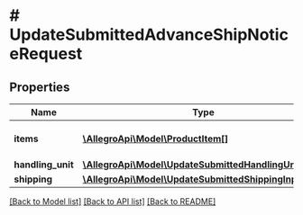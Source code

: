 # # UpdateSubmittedAdvanceShipNoticeRequest

## Properties

Name | Type | Description | Notes
------------ | ------------- | ------------- | -------------
**items** | [**\AllegroApi\Model\ProductItem[]**](ProductItem.md) | A list of product items. | [optional]
**handling_unit** | [**\AllegroApi\Model\UpdateSubmittedHandlingUnitInput**](UpdateSubmittedHandlingUnitInput.md) |  | [optional]
**shipping** | [**\AllegroApi\Model\UpdateSubmittedShippingInput**](UpdateSubmittedShippingInput.md) |  | [optional]

[[Back to Model list]](../../README.md#models) [[Back to API list]](../../README.md#endpoints) [[Back to README]](../../README.md)
